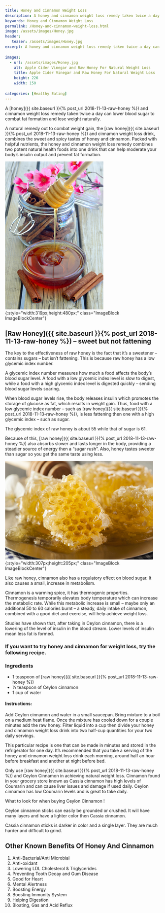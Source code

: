 ```yaml
---
title: Honey and Cinnamon Weight Loss
description: A honey and cinnamon weight loss remedy taken twice a day can lower blood sugar to combat fat formation and lose weight naturally.
keywords: Honey and Cinnamon Weight Loss
permalink: /Honey-and-cinnamon-weight-loss.html
image: /assets/images/Honey.jpg
header:
   teaser: /assets/images/Honey.jpg
excerpt: A honey and cinnamon weight loss remedy taken twice a day can lower blood sugar to combat fat formation and lose weight naturally.

images:
  - url: /assets/images/Honey.jpg
    alt: Apple Cider Vinegar and Raw Honey For Natural Weight Loss
    title: Apple Cider Vinegar and Raw Honey For Natural Weight Loss
    height: 226 
    width: 150

categories: [Healthy Eating]
---
```


A [honey]({{ site.baseurl }}{% post_url 2018-11-13-raw-honey %}) and cinnamon weight loss remedy taken twice a day can lower blood sugar to combat fat formation and lose weight naturally.

A natural remedy out to combat weight gain, the [raw honey]({{ site.baseurl }}{% post_url 2018-11-13-raw-honey %}) and cinnamon weight loss drink, combines the sweet and spicy tastes of honey and cinnamon.  Packed with helpful nutrients, the honey and cinnamon weight loss remedy combines two potent natural health foods into one drink that can help moderate your body’s insulin output and prevent fat formation.

![Welcome to Honey and cinnamon weight loss](/assets/images/Honey.jpg){:style="width:319px;height:480px;" class="ImageBlock ImageBlockCenter"}
<div class="clearfix"></div>

## [Raw Honey]({{ site.baseurl }}{% post_url 2018-11-13-raw-honey %}) – sweet but not fattening
The key to the effectiveness of raw honey is the fact that it’s a sweetener – contains sugars – but isn’t fattening.  This is because raw honey has a low glycemic index number.

A glycemic index number measures how much a food affects the body’s blood sugar level.  A food with a low glycemic index level is slow to digest, while a food with a high glycemic index level is digested quickly – sending blood sugar levels soaring.

When blood sugar levels rise, the body releases insulin which promotes the storage of glucose as fat, which results in weight gain.  Thus, food with a low glycemic index number – such as [raw honey]({{ site.baseurl }}{% post_url 2018-11-13-raw-honey %}), is less fattening then one with a high glycemic index – such as sugar.

The glycemic index of raw honey is about 55 while that of sugar is 61. 

Because of this, [raw honey]({{ site.baseurl }}{% post_url 2018-11-13-raw-honey %}) also absorbs slower and lasts longer in the body, providing a steadier source of energy then a “sugar rush”.  Also, honey tastes sweeter than sugar so you get the same taste using less.

![Raw Honey](/assets/images/RawHoney.jpg){:style="width:307px;height:205px;" class="ImageBlock ImageBlockCenter"}
<div class="clearfix"></div>
Like raw honey, cinnamon also has a regulatory effect on blood sugar.  It also causes a small, increase in metabolism.  

Cinnamon is a warming spice, it has thermogenic properties.  Thermogenesis temporarily elevates body temperature which can increase the metabolic rate.  While this metabolic increase is small – maybe only an additional 50 to 60 calories burnt – a steady, daily intake of cinnamon, combined with a good diet and exercise, will help achieve weight loss.

Studies have shown that, after taking in Ceylon cinnamon, there is a lowering of the level of insulin in the blood stream.  Lower levels of insulin mean less fat is formed.

### If you want to try honey and cinnamon for weight loss, try the following recipe.

### Ingredients

* 1 teaspoon of [raw honey]({{ site.baseurl }}{% post_url 2018-11-13-raw-honey %})
* ½ teaspoon of Ceylon cinnamon
* 1 cup of water

#### Instructions:

Add Ceylon cinnamon and water in a small saucepan.  Bring mixture to a boil on a medium heat flame. Once the mixture has cooled down for a couple minutes add the raw honey.  Filter liquid into a cup then divide your honey and cinnamon weight loss drink into two half-cup quantities for your two daily servings.

This particular recipe is one that can be made in minutes and stored in the refrigerator for one day.  It’s recommended that you take a serving of the honey and cinnamon weight loss drink each morning, around half an hour before breakfast and another at night before bed.

Only use [raw honey]({{ site.baseurl }}{% post_url 2018-11-13-raw-honey %}) and Ceylon Cinnamon in achieving natural weight loss. Cinnamon found in your grocery store known as Cassia cinnamon has high levels of Coumarin and can cause liver issues and damage if used daily. Ceylon cinnamon has low Coumarin levels and is great to take daily.        

What to look for when buying Ceylon Cinnamon !

Ceylon cinnamon sticks can easily be grounded or crushed. It will have many layers and have a lighter color then Cassia cinnamon.

Cassia cinnamon sticks is darker in color and a single layer. They are much harder and difficult to grind.

## Other Known Benefits Of Honey And Cinnamon

1. Anti-Bacterial/Anti Microbial
2. Anti-oxidant
3. Lowering LDL Cholesterol & Triglycerides
4. Preventing Tooth Decay and Gum Disease
5. Good for Heart
6. Mental Alertness
7. Boosting Energy
8. Boosting Immunity System
9. Helping Digestion
10. Bloating, Gas and Acid Reflux